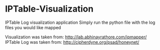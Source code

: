 # IPTable-Visualization

IPTable Log visualization application
Simply run the python file with the log files you would like mapped

Visualization was taken from: http://lab.abhinayrathore.com/ipmapper/
IPTable Log was taken from: http://cipherdyne.org/psad/honeynet/
